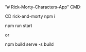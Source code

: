 "# Rick-Morty-Characters-App" 
CMD: 

CD rick-and-morty
npm i

npm run start

or

npm build
serve -s build
